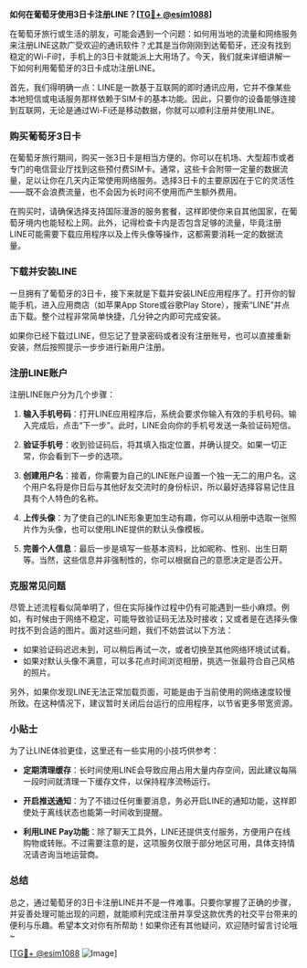 **如何在葡萄牙使用3日卡注册LINE？[[TG💪+ @esim1088](https://t.me/s/esim1088)]**

在葡萄牙旅行或生活的朋友，可能会遇到一个问题：如何用当地的流量和网络服务来注册LINE这款广受欢迎的通讯软件？尤其是当你刚刚到达葡萄牙，还没有找到稳定的Wi-Fi时，手机上的3日卡就能派上大用场了。今天，我们就来详细讲解一下如何利用葡萄牙的3日卡成功注册LINE。

首先，我们得明确一点：LINE是一款基于互联网的即时通讯应用，它并不像某些本地短信或电话服务那样依赖于SIM卡的基本功能。因此，只要你的设备能够连接到互联网，无论是通过Wi-Fi还是移动数据，你就可以顺利注册并使用LINE。

### 购买葡萄牙3日卡

在葡萄牙旅行期间，购买一张3日卡是相当方便的。你可以在机场、大型超市或者专门的电信营业厅找到这些预付费SIM卡。通常，这些卡会附带一定量的数据流量，足以让你在几天内正常使用网络服务。选择3日卡的主要原因在于它的灵活性——既不会浪费流量，也不会因为长时间不使用而产生额外费用。

在购买时，请确保选择支持国际漫游的服务套餐，这样即使你来自其他国家，在葡萄牙境内也能轻松上网。此外，记得检查卡内是否包含足够的流量，毕竟注册LINE可能需要下载应用程序以及上传头像等操作，这都需要消耗一定的数据流量。

### 下载并安装LINE

一旦拥有了葡萄牙的3日卡，接下来就是下载并安装LINE应用程序了。打开你的智能手机，进入应用商店（如苹果App Store或谷歌Play Store），搜索“LINE”并点击下载。整个过程非常简单快捷，几分钟之内即可完成安装。

如果你已经下载过LINE，但忘记了登录密码或者没有注册账号，也可以直接重新安装，然后按照提示一步步进行新用户注册。

### 注册LINE账户

注册LINE账户分为几个步骤：

1. **输入手机号码**：打开LINE应用程序后，系统会要求你输入有效的手机号码。输入完成后，点击“下一步”。此时，LINE会向你的手机号发送一条验证码短信。

2. **验证手机号**：收到验证码后，将其填入指定位置，并确认提交。如果一切正常，你会看到下一步的选项。

3. **创建用户名**：接着，你需要为自己的LINE账户设置一个独一无二的用户名。这个用户名将是你日后与其他好友交流时的身份标识，所以最好选择容易记住且具有个人特色的名称。

4. **上传头像**：为了使自己的LINE形象更加生动有趣，你可以从相册中选取一张照片作为头像，也可以使用LINE提供的默认头像模板。

5. **完善个人信息**：最后一步是填写一些基本资料，比如昵称、性别、出生日期等。当然，这些信息并非强制性的，你可以根据自己的意愿决定是否公开。

### 克服常见问题

尽管上述流程看似简单明了，但在实际操作过程中仍有可能遇到一些小麻烦。例如，有时候由于网络不稳定，可能导致验证码无法及时接收；又或者是在选择头像时找不到合适的图片。面对这些问题，我们不妨尝试以下方法：

- 如果验证码迟迟未到，可以稍后再试一次，或者切换至其他网络环境试试看。
- 如果对默认头像不满意，可以多花点时间浏览相册，挑选一张最符合自己风格的照片。

另外，如果你发现LINE无法正常加载页面，可能是由于当前使用的网络速度较慢所致。在这种情况下，建议暂时关闭后台运行的应用程序，以节省更多带宽资源。

### 小贴士

为了让LINE体验更佳，这里还有一些实用的小技巧供参考：

- **定期清理缓存**：长时间使用LINE会导致应用占用大量内存空间，因此建议每隔一段时间就清理一下缓存文件，以保持程序流畅运行。
  
- **开启推送通知**：为了不错过任何重要消息，务必开启LINE的通知功能，这样即使处于离线状态也能第一时间收到提醒。

- **利用LINE Pay功能**：除了聊天工具外，LINE还提供支付服务，方便用户在线购物或转账。不过需要注意的是，这项服务仅限于部分地区可用，具体支持情况请咨询当地运营商。

### 总结

总之，通过葡萄牙的3日卡注册LINE并不是一件难事。只要你掌握了正确的步骤，并妥善处理可能出现的问题，就能顺利完成注册并享受这款优秀的社交平台带来的便利与乐趣。希望本文对你有所帮助！如果你还有其他疑问，欢迎随时留言讨论哦~

[[TG💪+ @esim1088](https://t.me/s/esim1088) ![Image](https://i.postimg.cc/4NQfJmqS/Snipaste-2025-05-13-00-14-12.png)]